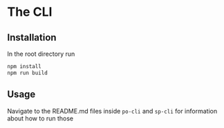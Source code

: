 # The CLI

## Installation

In the root directory run

```bash
npm install
npm run build
```

## Usage

Navigate to the README.md files inside `po-cli` and `sp-cli` for information about how to run those
